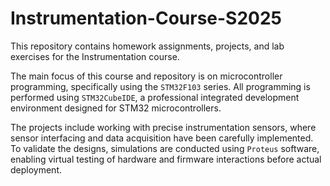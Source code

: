 # Instrumentation-Course-S2025

This repository contains homework assignments, projects, and lab exercises for the Instrumentation course.

The main focus of this course and repository is on microcontroller programming, specifically using the `STM32F103` series. All programming is performed using `STM32CubeIDE`, a professional integrated development environment designed for STM32 microcontrollers.

The projects include working with precise instrumentation sensors, where sensor interfacing and data acquisition have been carefully implemented. To validate the designs, simulations are conducted using `Proteus` software, enabling virtual testing of hardware and firmware interactions before actual deployment.
